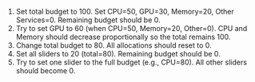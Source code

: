 1. Set total budget to 100. Set CPU=50, GPU=30, Memory=20, Other Services=0. Remaining budget should be 0.
2. Try to set GPU to 60 (when CPU=50, Memory=20, Other=0). CPU and Memory should decrease proportionally so the total remains 100.
3. Change total budget to 80. All allocations should reset to 0.
4. Set all sliders to 20 (total=80). Remaining budget should be 0.
5. Try to set one slider to the full budget (e.g., CPU=80). All other sliders should become 0. 